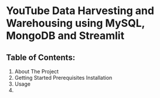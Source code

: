 YouTube Data Harvesting and Warehousing using MySQL, MongoDB and Streamlit
==========================================================================

Table of Contents:
------------------
1. About The Project
2. Getting Started
         Prerequisites
         Installation
4. Usage
5. 
